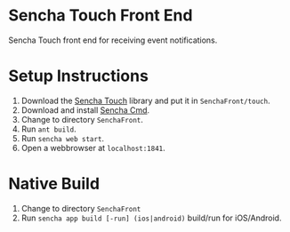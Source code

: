 # Sencha Touch Front End
Sencha Touch front end for receiving event notifications.

# Setup Instructions
1. Download the [Sencha Touch](http://www.sencha.com/legal/GPL/) library and put it in `SenchaFront/touch`.
2. Download and install [Sencha Cmd](http://www.sencha.com/products/sencha-cmd/download/).
3. Change to directory `SenchaFront`.
4. Run `ant build`.
5. Run `sencha web start`.
6. Open a webbrowser at `localhost:1841`.

# Native Build
1. Change to directory `SenchaFront`
2. Run `sencha app build [-run] (ios|android)` build/run for iOS/Android.